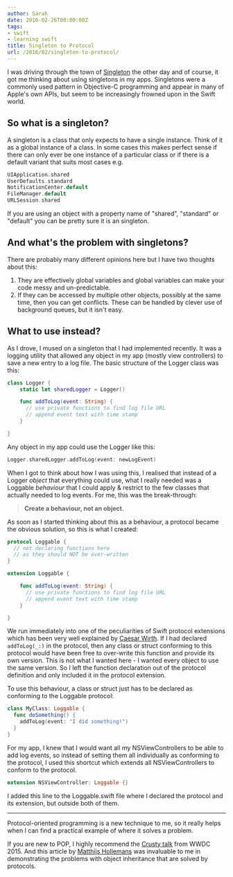 ```yaml
---
author: Sarah
date: 2016-02-26T00:00:00Z
tags:
- swift
- learning swift
title: Singleton to Protocol
url: /2016/02/singleton-to-protocol/
---
```


I was driving through the town of [Singleton][1] the other day and of course, it
got me thinking about using singletons in my apps. Singletons were a commonly
used pattern in Objective-C programming and appear in many of Apple's own APIs,
but seem to be increasingly frowned upon in the Swift world.

## So what is a singleton?

A singleton is a class that only expects to have a single instance. Think of it
as a global instance of a class. In some cases this makes perfect sense if there
can only ever be one instance of a particular class or if there is a default
variant that suits most cases e.g.

```swift
UIApplication.shared
UserDefaults.standard
NotificationCenter.default
FileManager.default
URLSession.shared
```

If you are using an object with a property name of "shared", "standard" or
"default" you can be pretty sure it is an singleton.

## And what's the problem with singletons?

There are probably many different opinions here but I have two thoughts about
this:

1. They are effectively global variables and global variables can make your code
   messy and un-predictable.
2. If they can be accessed by multiple other objects, possibly at the same time,
   then you can get conflicts. These can be handled by clever use of background
   queues, but it isn't easy.

## What to use instead?

As I drove, I mused on a singleton that I had implemented recently. It was a
logging utility that allowed any object in my app (mostly view controllers) to
save a new entry to a log file. The basic structure of the Logger class was
this:

```swift
class Logger {
    static let sharedLogger = Logger()

    func addToLog(event: String) {
      // use private functions to find log file URL
      // append event text with time stamp
    }

}
```

Any object in my app could use the Logger like this:

```swift
Logger.sharedLogger.addToLog(event: newLogEvent)
```

When I got to think about how I was using this, I realised that instead of a
Logger _object_ that everything could use, what I really needed was a Loggable
_behaviour_ that I could apply & restrict to the few classes that actually
needed to log events. For me, this was the break-through:

> **Create a behaviour, not an object.**

As soon as I started thinking about this as a behaviour, a protocol became the
obvious solution, so this is what I created:

```swift
protocol Loggable {
  // not declaring functions here
  // as they should NOT be over-written
}

extension Loggable {

    func addToLog(event: String) {
      // use private functions to find log file URL
      // append event text with time stamp
    }

}
```

We run immediately into one of the peculiarities of Swift protocol extensions
which has been very well explained by [Caesar Wirth][2]. If I had declared
`addToLog(_:)` in the protocol, then any class or struct conforming to this
protocol would have been free to over-write this function and provide its own
version. This is not what I wanted here - I wanted every object to use the same
version. So I left the function declaration out of the protocol definition and
only included it in the protocol extension.

To use this behaviour, a class or struct just has to be declared as conforming
to the Loggable protocol:

```swift
class MyClass: Loggable {
  func doSomething() {
    addToLog(event: "I did something!")
  }
}
```

For my app, I knew that I would want all my NSViewControllers to be able to add
log events, so instead of setting them all individually as conforming to the
protocol, I used this shortcut which extends all NSViewControllers to conform to
the protocol.

```swift
extension NSViewController: Loggable {}
```

I added this line to the Loggable.swift file where I declared the protocol and
its extension, but outside both of them.

---

Protocol-oriented programming is a new technique to me, so it really helps when
I can find a practical example of where it solves a problem.

If you are new to POP, I highly recommend the [Crusty talk][3] from WWDC 2015.
And this article by [Matthijs Hollemans][4] was invaluable to me in
demonstrating the problems with object inheritance that are solved by protocols.

[1]: https://en.wikipedia.org/wiki/Singleton,_New_South_Wales
[2]: http://cjwirth.com/2016/01/20/swift-protocol-extension-weirdness/
[3]: https://developer.apple.com/videos/play/wwdc2015/408/
[4]: http://matthijshollemans.com/2015/07/22/mixins-and-traits-in-swift-2/
